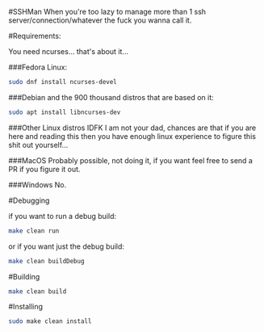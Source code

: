 #SSHMan
When you're too lazy to manage more than 1 ssh server/connection/whatever the fuck you wanna call it.


#Requirements:

You need ncurses... that's about it...

###Fedora Linux:
```sh
sudo dnf install ncurses-devel
```
###Debian and the 900 thousand distros that are based on it:
```sh
sudo apt install libncurses-dev
```
###Other Linux distros
IDFK I am not your dad, chances are that if you are here and reading this then you have enough linux experience to figure this shit out yourself...

###MacOS
Probably possible, not doing it, if you want feel free to send a PR if you figure it out.

###Windows
No.

#Debugging

if you want to run a debug build:
```bash
make clean run
```
or if you want just the debug build:
```bash
make clean buildDebug
```

#Building
```bash
make clean build
```

#Installing
```bash
sudo make clean install
```